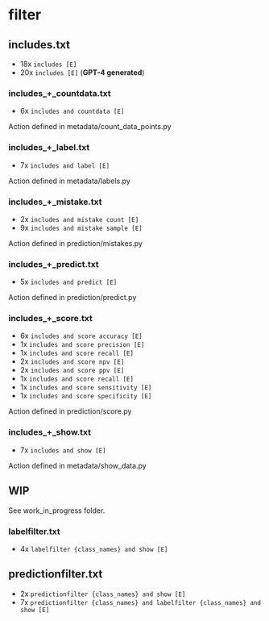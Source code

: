 # filter

## includes.txt
* 18x `includes [E]`
* 20x `includes [E]` (**GPT-4 generated**)

### includes_+_countdata.txt
* 6x `includes and countdata [E]`

Action defined in metadata/count_data_points.py

### includes_+_label.txt
* 7x `includes and label [E]`

Action defined in metadata/labels.py

### includes_+_mistake.txt
* 2x `includes and mistake count [E]`
* 9x `includes and mistake sample [E]`

Action defined in prediction/mistakes.py

### includes_+_predict.txt
* 5x `includes and predict [E]`

Action defined in prediction/predict.py


### includes_+_score.txt
* 6x `includes and score accuracy [E]`
* 1x `includes and score precision [E]`
* 1x `includes and score recall [E]`
* 2x `includes and score npv [E]`
* 2x `includes and score ppv [E]`
* 1x `includes and score recall [E]`
* 1x `includes and score sensitivity [E]`
* 1x `includes and score specificity [E]`

Action defined in prediction/score.py

### includes_+_show.txt
* 7x `includes and show [E]`

Action defined in metadata/show_data.py 


## WIP

See work_in_progress folder.

### labelfilter.txt
* 4x `labelfilter {class_names} and show [E]`

## predictionfilter.txt
* 2x `predictionfilter {class_names} and show [E]`
* 7x `predictionfilter {class_names} and labelfilter {class_names} and show [E]`
